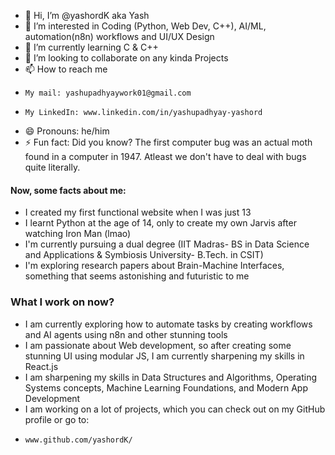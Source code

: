 - 👋 Hi, I’m @yashordK aka Yash
- 👀 I’m interested in Coding (Python, Web Dev, C++), AI/ML, automation(n8n) workflows and UI/UX Design
- 🌱 I’m currently learning C & C++
- 💞️ I’m looking to collaborate on any kinda Projects
- 📫 How to reach me
-     My mail: yashupadhyaywork01@gmail.com
-     My LinkedIn: www.linkedin.com/in/yashupadhyay-yashord 
- 😄 Pronouns: he/him
- ⚡ Fun fact: Did you know? The first computer bug was an actual moth found in a computer in 1947. Atleast we don't have to deal with bugs quite literally.
#### Now, some facts about me:
- I created my first functional website when I was just 13
- I learnt Python at the age of 14, only to create my own Jarvis after watching Iron Man (lmao)
- I'm currently pursuing a dual degree (IIT Madras- BS in Data Science and Applications & Symbiosis University- B.Tech. in CSIT)
- I'm exploring research papers about Brain-Machine Interfaces, something that seems astonishing and futuristic to me

### What I work on now?
- I am currently exploring how to automate tasks by creating workflows and AI agents using n8n and other stunning tools
- I am passionate about Web development, so after creating some stunning UI using modular JS, I am currently sharpening my skills in React.js
- I am sharpening my skills in Data Structures and Algorithms, Operating Systems concepts, Machine Learning Foundations, and Modern App Development
- I am working on a lot of projects, which you can check out on my GitHub profile or go to:
-     www.github.com/yashordK/

<!---
yashordK/yashordK is a ✨ special ✨ repository because its `README.md` (this file) appears on your GitHub profile.
You can click the Preview link to take a look at your changes.
--->

